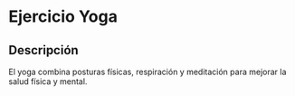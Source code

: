 # Ejercicio Yoga

## Descripción
El yoga combina posturas físicas, respiración y meditación para mejorar la salud física y mental.